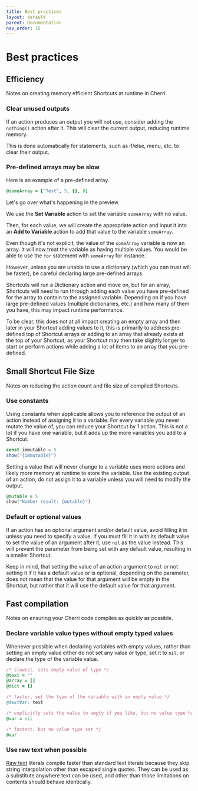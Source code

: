 ```yaml
---
title: Best practices
layout: default
parent: Documentation
nav_order: 15
---
```


# Best practices

## Efficiency

Notes on creating memory efficient Shortcuts at runtime in Cherri.

### Clear unused outputs

If an action produces an output you will not use, consider adding the `nothing()` action after it. This will clear the current output, reducing runtime memory.

This is done automatically for statements, such as if/else, menu, etc. to clear their output.

### Pre-defined arrays may be slow

Here is an example of a pre-defined array.

```ruby
@someArray = ["Test", 5, {}, 8]
```

Let's go over what's happening in the preview.

We use the **Set Variable** action to set the variable `someArray` with no value.

Then, for each value, we will create the appropriate action and input it into an **Add to Variable** action to add that value to the variable `someArray`.

Even though it's not explicit, the value of the `someArray` variable is now an array. It will now treat the variable as having multiple values. You would be able to use the `for` statement with `someArray` for instance.

However, unless you are unable to use a dictionary (which you can trust will be faster), be careful declaring large pre-defined arrays.

Shortcuts will run a Dictionary action and move on, but for an array, Shortcuts will need to run through adding each value you have pre-defined for the array to contain to the assigned variable. Depending on if you have large pre-defined values (multiple dictionaries, etc.) and how many of them you have, this may impact runtime performance.

To be clear, this does not at all impact creating an empty array and then later in your Shortcut adding values to it, this is primarily to address pre-defined top of Shortcut arrays or adding to an array that already exists at the top of your Shortcut, as your Shortcut may then take slightly longer to start or perform actions while adding a lot of items to an array that you pre-defined.

## Small Shortcut File Size

Notes on reducing the action count and file size of compiled Shortcuts.

### Use constants

Using constants when applicable allows you to reference the output of an action instead of assigning it to a variable. For every variable you never mutate the value of, you can reduce your Shortcut by 1 action. This is not a lot if you have one variable, but it adds up the more variables you add to a Shortcut.

```javascript
const immutable = 5
show("{immutable}")
```

Setting a value that will never change to a variable uses more actions and likely more memory at runtime to store the variable. Use the existing output of an action, do not assign it to a variable unless you will need to modify the output.

```ruby
@mutable = 5
show("Number result: {mutable}")
```

### Default or optional values

If an action has an optional argument and/or default value, avoid filling it in unless you need to specify a value. If you must fill it in with its default value to set the value of an argument after it, use `nil` as the value instead. This will prevent the parameter from being set with any default value, resulting in a smaller Shortcut.

Keep in mind, that setting the value of an action argument to `nil` or not setting it if it has a default value or is optional, depending on the parameter, does not mean that the value for that argument will be empty in the Shortcut, but rather that it will use the default value for that argument.

## Fast compilation

Notes on ensuring your Cherri code compiles as quickly as possible.

### Declare variable value types without empty typed values

Whenever possible when declaring variables with empty values, rather than setting an empty value either do not set any value or type, set it to `nil`, or declare the type of the variable value.

```ruby
/* slowest, sets empty value of type */
@text = ""
@array = []
@dict = {}

/* faster, set the type of the variable with an empty value */
@textVar: text

/* explicitly sets the value to empty if you like, but no value type has been set */
@var = nil

/* fastest, but no value type set */
@var
```

### Use raw text when possible

[Raw text](types#raw-text) literals compile faster than standard text literals because they skip string interpolation other than escaped single quotes. They can be used as a substitute anywhere text can be used, and other than those limitations on contents should behave identically.
